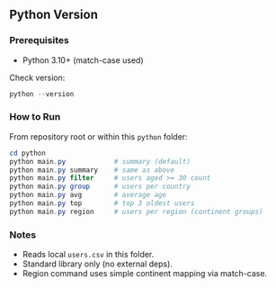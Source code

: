 ## Python Version

### Prerequisites
- Python 3.10+ (match-case used)

Check version:
```powershell
python --version
```

### How to Run
From repository root or within this `python` folder:
```powershell
cd python
python main.py            # summary (default)
python main.py summary    # same as above
python main.py filter     # users aged >= 30 count
python main.py group      # users per country
python main.py avg        # average age
python main.py top        # top 3 oldest users
python main.py region     # users per region (continent groups)
```

### Notes
- Reads local `users.csv` in this folder.
- Standard library only (no external deps).
- Region command uses simple continent mapping via match-case.
